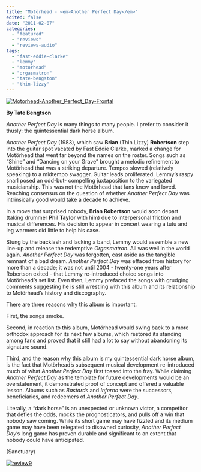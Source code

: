 ```yaml
---
title: "Motörhead - <em>Another Perfect Day</em>"
edited: false
date: "2011-02-07"
categories:
  - "featured"
  - "reviews"
  - "reviews-audio"
tags:
  - "fast-eddie-clarke"
  - "lemmy"
  - "motorhead"
  - "orgasmatron"
  - "tate-bengston"
  - "thin-lizzy"
---
```


[![](http://www.hellbound.ca/wp-content/uploads/2011/02/Motorhead-Another_Perfect_Day-Frontal.jpg "Motorhead-Another_Perfect_Day-Frontal")](http://www.hellbound.ca/wp-content/uploads/2011/02/Motorhead-Another_Perfect_Day-Frontal.jpg)

**By Tate Bengtson**

_Another Perfect Day_ is many things to many people. I prefer to consider it thusly: the quintessential dark horse album.

_Another Perfect Day_ (1983), which saw **Brian** (Thin Lizzy) **Robertson** step into the guitar spot vacated by Fast Eddie Clarke, marked a change for Motörhead that went far beyond the names on the roster. Songs such as “Shine” and “Dancing on your Grave” brought a melodic refinement to Motörhead that was a striking departure. Tempos slowed (relatively speaking) to a midtempo swagger. Guitar leads proliferated. Lemmy’s raspy snarl posed an odd-but- compelling juxtaposition to the variegated musicianship. This was not the Motörhead that fans knew and loved. Reaching consensus on the question of whether _Another Perfect Day_ was intrinsically good would take a decade to achieve.

In a move that surprised nobody, **Brian Robertson** would soon depart (taking drummer **Phil Taylor** with him) due to interpersonal friction and musical differences. His decision to appear in concert wearing a tutu and leg warmers did little to help his case.

Stung by the backlash and lacking a band, Lemmy would assemble a new line-up and release the redemptive _Orgasmatron_. All was well in the world again. _Another Perfect Day_ was forgotten, cast aside as the tangible remnant of a bad dream. _Another Perfect Day_ was effaced from history for more than a decade; it was not until 2004 - twenty-one years after Robertson exited - that Lemmy re-introduced choice songs into Motörhead’s set list. Even then, Lemmy prefaced the songs with grudging comments suggesting he is still wrestling with this album and its relationship to Motörhead’s history and discography.

There are three reasons why this album is important.

First, the songs smoke.

Second, in reaction to this album, Motörhead would swing back to a more orthodox approach for its next few albums, which restored its standing among fans and proved that it still had a lot to say without abandoning its signature sound.

Third, and the reason why this album is my quintessential dark horse album, is the fact that Motörhead’s subsequent musical development re-introduced much of what _Another Perfect Day_ first tossed into the fray. While claiming _Another Perfect Day_ as the template for future developments would be an overstatement, it demonstrated proof of concept and offered a valuable lesson. Albums such as _Bastards_ and _Inferno_ were the successors, beneficiaries, and redeemers of _Another Perfect Day_.

Literally, a “dark horse” is an unexpected or unknown victor, a competitor that defies the odds, mocks the prognosticators, and pulls off a win that nobody saw coming. While its short game may have fizzled and its medium game may have been relegated to disowned curiosity, _Another Perfect Day_’s long game has proven durable and significant to an extent that nobody could have anticipated.

(Sanctuary)

[![](http://www.hellbound.ca/wp-content/uploads/2009/05/review9.png "review9")](http://www.hellbound.ca/wp-content/uploads/2009/05/review9.png)
